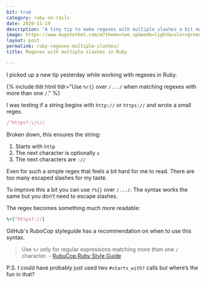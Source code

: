 ```yaml
---
bit: true
category: ruby-on-rails
date: 2020-11-19
description: "A tiny tip to make regexes with multiple slashes a bit more readable in Ruby."
image: https://www.mugshotbot.com/m?theme=two_up&mode=light&color=green&pattern=diagonal_lines&image=d33ff6b7&url=https://masilotti.com/ruby-regexes-multiple-slashes/
layout: post
permalink: ruby-regexes-multiple-slashes/
title: Regexes with multiple slashes in Ruby

---
```


I picked up a new tip yesterday while working with regexes in Ruby.

{% include tldr.html tldr="Use <code>%r{}</code> over <code>/.../</code> when matching regexes with more than one <code>/</code>." %}

I was testing if a string begins with `http://` or `https://` and wrote a small regex.

```ruby
/^https?:\/\//
```

Broken down, this ensures the string:

1. Starts with `http`
2. The next character is optionally `s`
3. The next characters are  `://`

Even for such a simple regex that feels a bit hard for me to read. There are too many escaped slashes for my taste.

To improve this a bit you can use `r%{}` over `/.../`. The syntax works the same but you don’t need to escape slashes.

The regex becomes something much more readable:

```ruby
%r{^https?://}
```

GitHub's RuboCop styleguide has a recommendation on when to use this syntax.

> Use `%r` only for regular expressions matching *more than* one `/` character. - [RubuCop Ruby Style Guide](https://github.com/github/rubocop-github/blob/master/STYLEGUIDE.md#regular-expressions)

P.S. I could have probably just used two `#starts_with?` calls but where’s the fun in that?
